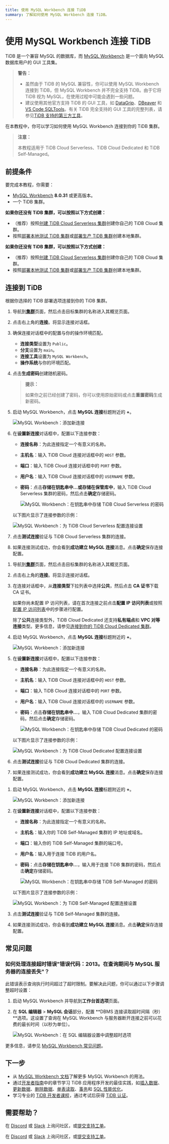 ```yaml
---
title: 使用 MySQL Workbench 连接 TiDB
summary: 了解如何使用 MySQL Workbench 连接 TiDB。
---
```


# 使用 MySQL Workbench 连接 TiDB

TiDB 是一个兼容 MySQL 的数据库，而 [MySQL Workbench](https://www.mysql.com/products/workbench/) 是一个面向 MySQL 数据库用户的 GUI 工具集。

> **警告：**
>
> - 虽然由于 TiDB 的 MySQL 兼容性，你可以使用 MySQL Workbench 连接到 TiDB，但 MySQL Workbench 并不完全支持 TiDB。由于它将 TiDB 视为 MySQL，在使用过程中可能会遇到一些问题。
> - 建议使用其他官方支持 TiDB 的 GUI 工具，如 [DataGrip](/develop/dev-guide-gui-datagrip.md)、[DBeaver](/develop/dev-guide-gui-dbeaver.md) 和 [VS Code SQLTools](/develop/dev-guide-gui-vscode-sqltools.md)。有关 TiDB 完全支持的 GUI 工具的完整列表，请参见[TiDB 支持的第三方工具](/develop/dev-guide-third-party-support.md#gui)。

在本教程中，你可以学习如何使用 MySQL Workbench 连接到你的 TiDB 集群。

> **注意：**
>
> 本教程适用于 TiDB Cloud Serverless、TiDB Cloud Dedicated 和 TiDB Self-Managed。

## 前提条件

要完成本教程，你需要：

- [MySQL Workbench](https://dev.mysql.com/downloads/workbench/) **8.0.31** 或更高版本。
- 一个 TiDB 集群。

<CustomContent platform="tidb">

**如果你还没有 TiDB 集群，可以按照以下方式创建：**

- （推荐）按照[创建 TiDB Cloud Serverless 集群](/develop/dev-guide-build-cluster-in-cloud.md)创建你自己的 TiDB Cloud 集群。
- 按照[部署本地测试 TiDB 集群](/quick-start-with-tidb.md#deploy-a-local-test-cluster)或[部署生产 TiDB 集群](/production-deployment-using-tiup.md)创建本地集群。

</CustomContent>
<CustomContent platform="tidb-cloud">

**如果你还没有 TiDB 集群，可以按照以下方式创建：**

- （推荐）按照[创建 TiDB Cloud Serverless 集群](/develop/dev-guide-build-cluster-in-cloud.md)创建你自己的 TiDB Cloud 集群。
- 按照[部署本地测试 TiDB 集群](https://docs.pingcap.com/tidb/stable/quick-start-with-tidb#deploy-a-local-test-cluster)或[部署生产 TiDB 集群](https://docs.pingcap.com/tidb/stable/production-deployment-using-tiup)创建本地集群。

</CustomContent>

## 连接到 TiDB

根据你选择的 TiDB 部署选项连接到你的 TiDB 集群。

<SimpleTab>
<div label="TiDB Cloud Serverless">

1. 导航到[**集群**](https://tidbcloud.com/project/clusters)页面，然后点击目标集群的名称进入其概览页面。

2. 点击右上角的**连接**。将显示连接对话框。

3. 确保连接对话框中的配置与你的操作环境匹配。

    - **连接类型**设置为 `Public`。
    - **分支**设置为 `main`。
    - **连接工具**设置为 `MySQL Workbench`。
    - **操作系统**与你的环境匹配。

4. 点击**生成密码**创建随机密码。

    > **提示：**
    >
    > 如果你之前已经创建了密码，你可以使用原始密码或点击**重置密码**生成新密码。

5. 启动 MySQL Workbench，点击 **MySQL 连接**标题附近的 **+**。

    ![MySQL Workbench：添加新连接](/media/develop/mysql-workbench-add-new-connection.png)

6. 在**设置新连接**对话框中，配置以下连接参数：

    - **连接名称**：为此连接指定一个有意义的名称。
    - **主机名**：输入 TiDB Cloud 连接对话框中的 `HOST` 参数。
    - **端口**：输入 TiDB Cloud 连接对话框中的 `PORT` 参数。
    - **用户名**：输入 TiDB Cloud 连接对话框中的 `USERNAME` 参数。
    - **密码**：点击**存储在钥匙串中...**或**存储在保管库中**，输入 TiDB Cloud Serverless 集群的密码，然后点击**确定**存储密码。

        ![MySQL Workbench：在钥匙串中存储 TiDB Cloud Serverless 的密码](/media/develop/mysql-workbench-store-password-in-keychain.png)

    以下图片显示了连接参数的示例：

    ![MySQL Workbench：为 TiDB Cloud Serverless 配置连接设置](/media/develop/mysql-workbench-connection-config-serverless-parameters.png)

7. 点击**测试连接**验证与 TiDB Cloud Serverless 集群的连接。

8. 如果连接测试成功，你会看到**成功建立 MySQL 连接**消息。点击**确定**保存连接配置。

</div>
<div label="TiDB Cloud Dedicated">

1. 导航到[**集群**](https://tidbcloud.com/project/clusters)页面，然后点击目标集群的名称进入其概览页面。

2. 点击右上角的**连接**。将显示连接对话框。

3. 在连接对话框中，从**连接类型**下拉列表中选择**公共**，然后点击 **CA 证书**下载 CA 证书。

    如果你尚未配置 IP 访问列表，请在首次连接之前点击**配置 IP 访问列表**或按照[配置 IP 访问列表](https://docs.pingcap.com/tidbcloud/configure-ip-access-list)中的步骤进行配置。

    除了**公共**连接类型外，TiDB Cloud Dedicated 还支持**私有端点**和 **VPC 对等连接**类型。更多信息，请参见[连接到你的 TiDB Cloud Dedicated 集群](https://docs.pingcap.com/tidbcloud/connect-to-tidb-cluster)。

4. 启动 MySQL Workbench，点击 **MySQL 连接**标题附近的 **+**。

    ![MySQL Workbench：添加新连接](/media/develop/mysql-workbench-add-new-connection.png)

5. 在**设置新连接**对话框中，配置以下连接参数：

    - **连接名称**：为此连接指定一个有意义的名称。
    - **主机名**：输入 TiDB Cloud 连接对话框中的 `HOST` 参数。
    - **端口**：输入 TiDB Cloud 连接对话框中的 `PORT` 参数。
    - **用户名**：输入 TiDB Cloud 连接对话框中的 `USERNAME` 参数。
    - **密码**：点击**存储在钥匙串中...**，输入 TiDB Cloud Dedicated 集群的密码，然后点击**确定**存储密码。

        ![MySQL Workbench：在钥匙串中存储 TiDB Cloud Dedicated 的密码](/media/develop/mysql-workbench-store-dedicated-password-in-keychain.png)

    以下图片显示了连接参数的示例：

    ![MySQL Workbench：为 TiDB Cloud Dedicated 配置连接设置](/media/develop/mysql-workbench-connection-config-dedicated-parameters.png)

6. 点击**测试连接**验证与 TiDB Cloud Dedicated 集群的连接。

7. 如果连接测试成功，你会看到**成功建立 MySQL 连接**消息。点击**确定**保存连接配置。

</div>
<div label="TiDB Self-Managed">

1. 启动 MySQL Workbench，点击 **MySQL 连接**标题附近的 **+**。

    ![MySQL Workbench：添加新连接](/media/develop/mysql-workbench-add-new-connection.png)

2. 在**设置新连接**对话框中，配置以下连接参数：

    - **连接名称**：为此连接指定一个有意义的名称。
    - **主机名**：输入你的 TiDB Self-Managed 集群的 IP 地址或域名。
    - **端口**：输入你的 TiDB Self-Managed 集群的端口号。
    - **用户名**：输入用于连接 TiDB 的用户名。
    - **密码**：点击**存储在钥匙串中...**，输入用于连接 TiDB 集群的密码，然后点击**确定**存储密码。

        ![MySQL Workbench：在钥匙串中存储 TiDB Self-Managed 的密码](/media/develop/mysql-workbench-store-self-hosted-password-in-keychain.png)

    以下图片显示了连接参数的示例：

    ![MySQL Workbench：为 TiDB Self-Managed 配置连接设置](/media/develop/mysql-workbench-connection-config-self-hosted-parameters.png)

3. 点击**测试连接**验证与 TiDB Self-Managed 集群的连接。

4. 如果连接测试成功，你会看到**成功建立 MySQL 连接**消息。点击**确定**保存连接配置。

</div>
</SimpleTab>

## 常见问题

### 如何处理连接超时错误"错误代码：2013。在查询期间与 MySQL 服务器的连接丢失"？

此错误表示查询执行时间超过了超时限制。要解决此问题，你可以通过以下步骤调整超时设置：

1. 启动 MySQL Workbench 并导航到**工作台首选项**页面。
2. 在 **SQL 编辑器** > **MySQL 会话**部分，配置 **DBMS 连接读取超时间隔（秒）**选项。这设置了查询在 MySQL Workbench 与服务器断开连接之前可以花费的最长时间（以秒为单位）。

    ![MySQL Workbench：在 SQL 编辑器设置中调整超时选项](/media/develop/mysql-workbench-adjust-sqleditor-read-timeout.jpg)

更多信息，请参见 [MySQL Workbench 常见问题](https://dev.mysql.com/doc/workbench/en/workbench-faq.html)。

## 下一步

- 从 [MySQL Workbench 文档](https://dev.mysql.com/doc/workbench/en/)了解更多 MySQL Workbench 的用法。
- 通过[开发者指南](/develop/dev-guide-overview.md)中的章节学习 TiDB 应用程序开发的最佳实践，如[插入数据](/develop/dev-guide-insert-data.md)、[更新数据](/develop/dev-guide-update-data.md)、[删除数据](/develop/dev-guide-delete-data.md)、[单表读取](/develop/dev-guide-get-data-from-single-table.md)、[事务](/develop/dev-guide-transaction-overview.md)和 [SQL 性能优化](/develop/dev-guide-optimize-sql-overview.md)。
- 学习专业的 [TiDB 开发者课程](https://www.pingcap.com/education/)，通过考试后获得 [TiDB 认证](https://www.pingcap.com/education/certification/)。

## 需要帮助？

<CustomContent platform="tidb">

在 [Discord](https://discord.gg/DQZ2dy3cuc?utm_source=doc) 或 [Slack](https://slack.tidb.io/invite?team=tidb-community&channel=everyone&ref=pingcap-docs) 上询问社区，或[提交支持工单](/support.md)。

</CustomContent>

<CustomContent platform="tidb-cloud">

在 [Discord](https://discord.gg/DQZ2dy3cuc?utm_source=doc) 或 [Slack](https://slack.tidb.io/invite?team=tidb-community&channel=everyone&ref=pingcap-docs) 上询问社区，或[提交支持工单](https://tidb.support.pingcap.com/)。

</CustomContent>
